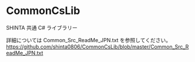 # CommonCsLib
SHINTA 共通 C# ライブラリー

詳細については Common_Src_ReadMe_JPN.txt を参照してください。  
https://github.com/shinta0806/CommonCsLib/blob/master/Common_Src_ReadMe_JPN.txt
